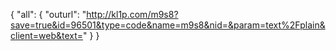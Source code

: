 {
    "all": {
        "outurl": "http://kl1p.com/m9s8?save=true&id=96501&type=code&name=m9s8&nid=&param=text%2Fplain&client=web&text="
    }
}
